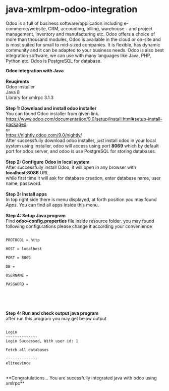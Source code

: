 # java-xmlrpm-odoo-integration
Odoo is a full of business software/application including e-commerce/website, CRM, accounting, billing, warehouse - and project management, inventory and manufacturing etc.
Odoo offers a choice of more than thousand modules, Odoo is available in the cloud or on-site and is most suited for small to mid-sized companies. It is flexible, has dynamic community and it can be adapted to your business needs. Odoo is also best integration software, we can use with many languages like Java, PHP, Python etc. Odoo is PostgreSQL for database.

**Odoo integration with Java**<br><br>
**Reuqirents**<br>
Odoo installer<br>
Java 8<br>
Library for xmlrpc 3.1.3<br>
<br>
**Step 1: Download and install odoo installer**<br>
You can found Odoo installer from given link. <br>
https://www.odoo.com/documentation/9.0/setup/install.html#setup-install-packaged <br> or <br>
https://nightly.odoo.com/9.0/nightly/ <br>
After successfully download odoo installer, just install odoo in your local system using installer, odoo will access using port **8069** which by default port for odoo server, and odoo is use PostgreSQL for storing databases.
<br>
<br>
**Step 2: Configure Odoo in local system**<br>
After successfully install Odoo, it will open in any browser with **localhost:8086** URL.<br>
while first time it will ask for database creation, enter database name, user name, password.
<br><br>
**Step 3: Install apps**<br>
In top right side there is menu displayed, at forth position you may found *Apps*. You can find all apps inside this menu.<br><br>
**Step 4: Setup Java program**<br>
Find **odoo-config.properties** file inside resource folder. you may found following configurations please change it according your convenience 
<pre><code>
PROTOCOL = http<br>
HOST = localhost<br>
PORT = 8069<br>
DB = <br>
USERNAME = <br>
PASSWORD = <br>
</code></pre><br><br>
**Step 4: Run and check output java program**<br>
after run this program you may get below output<br>

<pre><code>
Login
--------------
Login Successed, With user id: 1

Fetch all databases<br>
--------------
eliteevince
</code></pre>
<br>
**Congratulations... You are sucessfully integrated java with odoo using xmlrpc**
